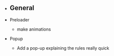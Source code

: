 - General
    - 

- Preloader
    - make animations

- Popup
    - Add a pop-up explaining the rules really quick